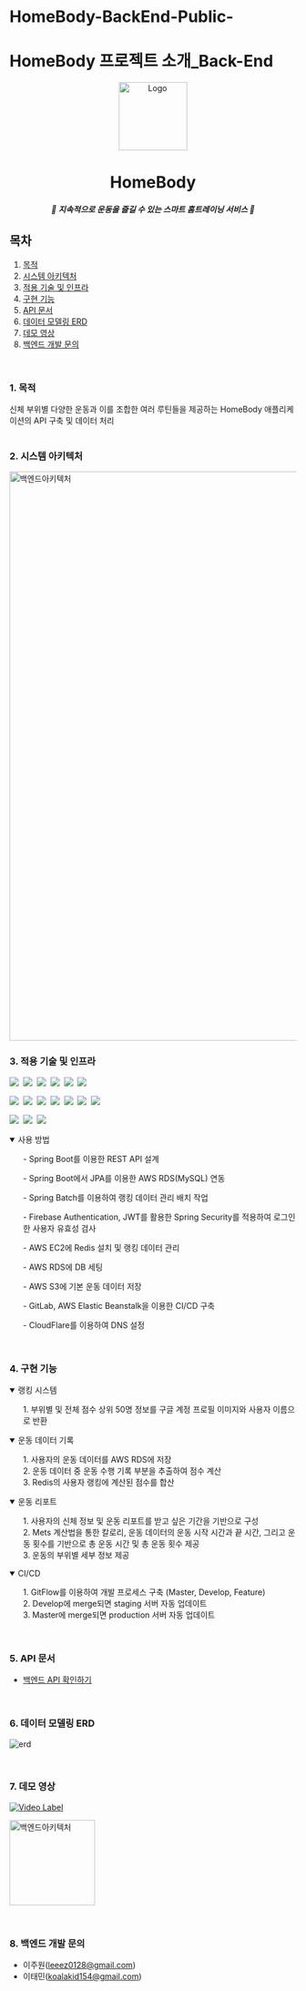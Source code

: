 # HomeBody-BackEnd-Public-
# HomeBody 프로젝트 소개_Back-End
  <div
    align="center">
    <a
      href="https://play.google.com/store/apps/details?id=com.fitbuddy.homebody">
        <img
          src="https://user-images.githubusercontent.com/36183001/140261891-ce43893c-5879-4884-b74f-6fbbd18e82af.png"
          alt="Logo"
          width="120"
          height="120">
        </img>
    </a>
  </div>
  <h1
    align="center">HomeBody</h1>
  <h5
    align="center"> 🤜 지속적으로 운동을 즐길 수 있는 스마트 홈트레이닝 서비스 🤛</h5>
    
## 목차
1. [목적](#1-목적)
2. [시스템 아키텍처](#2-시스템-아키텍처)
3. [적용 기술 및 인프라](#3-적용-기술-및-인프라)
4. [구현 기능](#4-구현-기능)
5. [API 문서](#5-api-문서)
6. [데이터 모델링 ERD](#6-데이터-모델링-erd)
7. [데모 영상](#7-데모-영상)
8. [백엔드 개발 문의](#8-백엔드-개발-문의)

<br>

### 1. 목적
신체 부위별 다양한 운동과 이를 조합한 여러 루틴들을 제공하는 HomeBody 애플리케이션의 API 구축 및 데이터 처리 <br>
<br>

### 2. 시스템 아키텍처
<img width="1000" alt="백엔드아키텍처" src="https://user-images.githubusercontent.com/48276633/140633227-7e420805-dd6d-44d3-a640-4e16e8264409.png">

<br>

### 3. 적용 기술 및 인프라
<img src="https://img.shields.io/badge/Java 11-e74c3c?style=flat-square&logo=Java&logoColor=white"/>&nbsp;
<img src="https://img.shields.io/badge/Gradle-02303A?style=flat-square&logo=Gradle&logoColor=white"/>&nbsp;
<img src="https://img.shields.io/badge/Spring Boot-6DB33F?style=flat-square&logo=Spring Boot&logoColor=white"/>&nbsp;
<img src="https://img.shields.io/badge/Spring Security-6DB33F?style=flat-square&logo=Spring Security&logoColor=white"/>&nbsp;
<img src="https://img.shields.io/badge/Swagger-85EA2D?style=flat-square&logo=Swagger&logoColor=white"/>&nbsp;
<img src="https://img.shields.io/badge/IntelliJ IDEA-000000?style=flat-square&logo=IntelliJ IDEA&logoColor=white"/><br>

<img src="https://img.shields.io/badge/CloudFlare-F38020?style=flat-square&logo=CloudFlare&logoColor=white"/>&nbsp;
<img src="https://img.shields.io/badge/Amazon AWS-232F3E?style=flat-square&logo=Amazon AWS&logoColor=white"/>&nbsp;
<img src="https://img.shields.io/badge/Amazon S3-569A31?style=flat-square&logo=Amazon S3&logoColor=white"/>&nbsp;
<img src="https://img.shields.io/badge/Redis-DC382D?style=flat-square&logo=Redis&logoColor=white"/>&nbsp;
<img src="https://img.shields.io/badge/MySQL-4479A1?style=flat-square&logo=MySQL&logoColor=white"/>&nbsp;
<img src="https://img.shields.io/badge/Firebase-FFCA28?style=flat-square&logo=Firebase&logoColor=white"/>&nbsp;
<img src="https://img.shields.io/badge/OAuth-EB5424?style=flat-square&logo=Auth0&logoColor=white"/>&nbsp;<br>

<img src="https://img.shields.io/badge/GitLab-FCA121?style=flat-square&logo=GitLab&logoColor=white"/>&nbsp;
<img src="https://img.shields.io/badge/Git-F05032?style=flat-square&logo=Git&logoColor=white"/>&nbsp;
<img src="https://img.shields.io/badge/SourceTree-0052CC?style=flat-square&logo=SourceTree&logoColor=white"/>&nbsp;

<details open>
<summary>사용 방법</summary>
 <ol>
  - Spring Boot를 이용한 REST API 설계
 </ol>
 <ol>
  - Spring Boot에서 JPA를 이용한 AWS RDS(MySQL) 연동
 </ol>
 <ol>
  - Spring Batch를 이용하여 랭킹 데이터 관리 배치 작업
 </ol>
 <ol>
  - Firebase Authentication, JWT를 활용한 Spring Security를 적용하여 로그인한 사용자 유효성 검사
 </ol>
 <ol>
  - AWS EC2에 Redis 설치 및 랭킹 데이터 관리
 </ol>
 <ol>
  - AWS RDS에 DB 세팅
 </ol>
 <ol>
  - AWS S3에 기본 운동 데이터 저장
 </ol>
 <ol>
  - GitLab, AWS Elastic Beanstalk을 이용한 CI/CD 구축
 </ol>
 <ol>
  - CloudFlare를 이용하여 DNS 설정
 </ol>
</details>
<br>


### 4. 구현 기능 
<details open>
<summary>랭킹 시스템</summary>
 <ol>
  1. 부위별 및 전체 점수 상위 50명 정보를 구글 계정 프로필 이미지와 사용자 이름으로 반환
 </ol>
</details>

<details open>
<summary>운동 데이터 기록</summary>
 <ol>
  1. 사용자의 운동 데이터를 AWS RDS에 저장  <br>
  2. 운동 데이터 중 운동 수행 기록 부분을 추출하여 점수 계산 <br>
  3. Redis의 사용자 랭킹에 계산된 점수를 합산 <br>
 </ol>
</details>

<details open>
<summary>운동 리포트</summary>
 <ol>
  1. 사용자의 신체 정보 및 운동 리포트를 받고 싶은 기간을 기반으로 구성 <br>
  2. Mets 계산법을 통한 칼로리, 운동 데이터의 운동 시작 시간과 끝 시간, 그리고 운동 횟수를 기반으로 총 운동 시간 및 총 운동 횟수 제공 <br>
  3. 운동의 부위별 세부 정보 제공 <br>
 </ol>
</details>

<details open>
<summary>CI/CD</summary>
 <ol>
  1. GitFlow를 이용하여 개발 프로세스 구축 (Master, Develop, Feature) <br>
  2. Develop에 merge되면 staging 서버 자동 업데이트 <br>
  3. Master에 merge되면 production 서버 자동 업데이트  <br> </ol>
</details>

<br>
 
### 5. API 문서
- [백엔드 API 확인하기](https://production.homebody.tech/swagger-ui.html)

<br>

### 6. 데이터 모델링 ERD
![erd](https://user-images.githubusercontent.com/48276633/140633644-3f295b22-6281-44cc-bada-9e1720679fa1.png)

 <br>
 
### 7. 데모 영상
[![Video Label](https://user-images.githubusercontent.com/48276633/140654054-f3ad1eb8-5fe8-4603-9324-f42e9d25f86f.png)](https://youtu.be/-ryPfkqeQQM) 

<a href="https://play.google.com/store/apps/details?id=com.fitbuddy.homebody"><img width="150" alt="백엔드아키텍처" src="https://user-images.githubusercontent.com/48276633/139568570-f6bfd786-7fc1-4d19-9adf-1c64845183b4.png"></a>

<br> 
 
### 8. 백엔드 개발 문의
- 이주원(leeez0128@gmail.com)
- 이태민(koalakid154@gmail.com)


